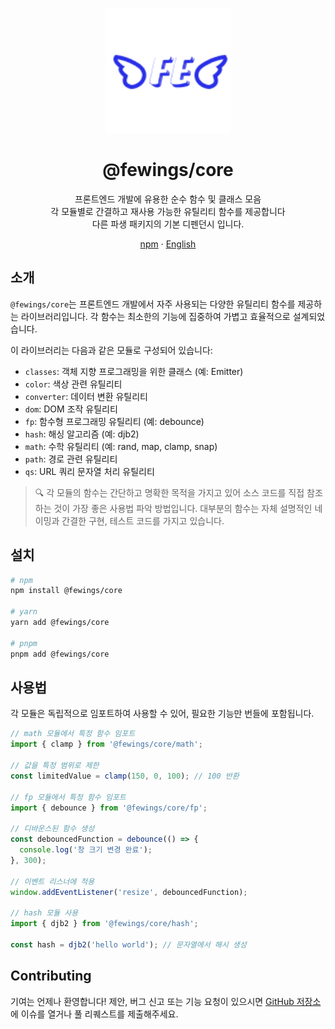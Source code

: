 <p align="center">
    <a href="https://github.com/livemehere/fewings">
        <img src="https://github.com/livemehere/fewings/blob/master/img/logo.png?raw=true" alt="logo" width="200" />
    </a>
    <h1 align="center">@fewings/core</h1>      
    <p align="center">
    프론트엔드 개발에 유용한 순수 함수 및 클래스 모음
    <br/>
    각 모듈별로 간결하고 재사용 가능한 유틸리티 함수를 제공합니다
    <br/>
    다른 파생 패키지의 기본 디펜던시 입니다.
    </p>
    <p align="center">
        <a href="https://www.npmjs.com/package/@fewings/core">npm</a>
        &middot;
        <a href="https://github.com/livemehere/fewings/blob/master/packages/core/README.md">English</a>
    </p>
</p>

## 소개

`@fewings/core`는 프론트엔드 개발에서 자주 사용되는 다양한 유틸리티 함수를 제공하는 라이브러리입니다. 각 함수는 최소한의 기능에 집중하여 가볍고 효율적으로 설계되었습니다.

이 라이브러리는 다음과 같은 모듈로 구성되어 있습니다:

- `classes`: 객체 지향 프로그래밍을 위한 클래스 (예: Emitter)
- `color`: 색상 관련 유틸리티
- `converter`: 데이터 변환 유틸리티
- `dom`: DOM 조작 유틸리티
- `fp`: 함수형 프로그래밍 유틸리티 (예: debounce)
- `hash`: 해싱 알고리즘 (예: djb2)
- `math`: 수학 유틸리티 (예: rand, map, clamp, snap)
- `path`: 경로 관련 유틸리티
- `qs`: URL 쿼리 문자열 처리 유틸리티

> 🔍 각 모듈의 함수는 간단하고 명확한 목적을 가지고 있어 소스 코드를 직접 참조하는 것이 가장 좋은 사용법 파악 방법입니다. 대부분의 함수는 자체 설명적인 네이밍과 간결한 구현, 테스트 코드를 가지고 있습니다.

## 설치

```bash
# npm
npm install @fewings/core

# yarn
yarn add @fewings/core

# pnpm
pnpm add @fewings/core
```

## 사용법

각 모듈은 독립적으로 임포트하여 사용할 수 있어, 필요한 기능만 번들에 포함됩니다.

```javascript
// math 모듈에서 특정 함수 임포트
import { clamp } from '@fewings/core/math';

// 값을 특정 범위로 제한
const limitedValue = clamp(150, 0, 100); // 100 반환

// fp 모듈에서 특정 함수 임포트
import { debounce } from '@fewings/core/fp';

// 디바운스된 함수 생성
const debouncedFunction = debounce(() => {
  console.log('창 크기 변경 완료');
}, 300);

// 이벤트 리스너에 적용
window.addEventListener('resize', debouncedFunction);

// hash 모듈 사용
import { djb2 } from '@fewings/core/hash';

const hash = djb2('hello world'); // 문자열에서 해시 생성
```

## Contributing

기여는 언제나 환영합니다! 제안, 버그 신고 또는 기능 요청이 있으시면 [GitHub 저장소](https://github.com/livemehere/fewings)에 이슈를 열거나 풀 리퀘스트를 제출해주세요.
